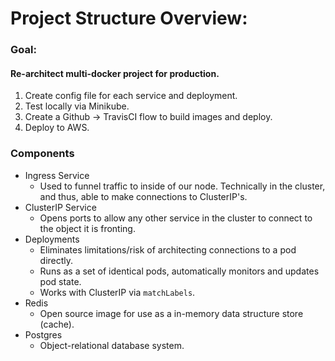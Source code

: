# Project Structure Overview:

### Goal:
#### Re-architect multi-docker project for production.
1. Create config file for each service and deployment.
2. Test locally via Minikube.
3. Create a Github -> TravisCI flow to build images and deploy.
4. Deploy to AWS.

### Components
* Ingress Service
  * Used to funnel traffic to inside of our node. Technically in the cluster, and thus, able to make connections to ClusterIP's.
* ClusterIP Service
  * Opens ports to allow any other service in the cluster to connect to the object it is fronting.
* Deployments
  * Eliminates limitations/risk of architecting connections to a pod directly.
  * Runs as a set of identical pods, automatically monitors and updates pod state.
  * Works with ClusterIP via `matchLabels`.
* Redis
  * Open source image for use as a in-memory data structure store (cache).
* Postgres
  * Object-relational database system.
